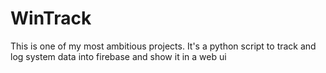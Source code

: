 # WinTrack
This is one of my most ambitious projects. It's a python script to track and log system data into firebase and show it in a web ui
